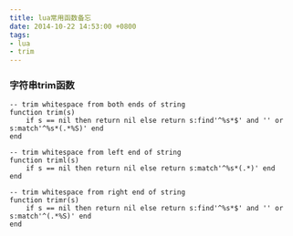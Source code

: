 ```yaml
---
title: lua常用函数备忘
date: 2014-10-22 14:53:00 +0800
tags:
- lua
- trim
---
```


### 字符串trim函数

    -- trim whitespace from both ends of string
    function trim(s)
        if s == nil then return nil else return s:find'^%s*$' and '' or s:match'^%s*(.*%S)' end
    end
    
    -- trim whitespace from left end of string
    function triml(s)
        if s == nil then return nil else return s:match'^%s*(.*)' end
    end
    
    -- trim whitespace from right end of string
    function trimr(s)
        if s == nil then return nil else return s:find'^%s*$' and '' or s:match'^(.*%S)' end
    end





